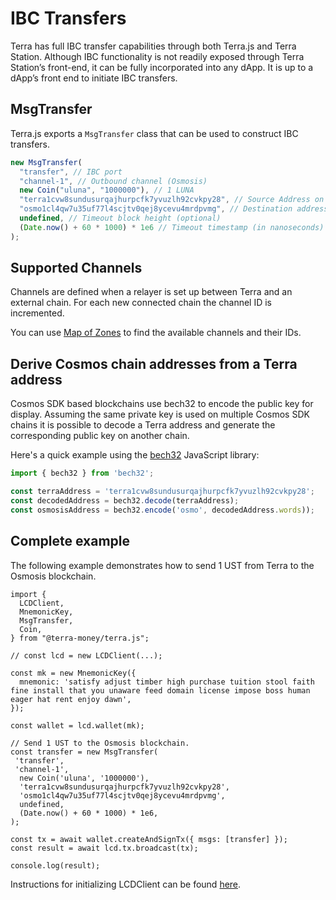 # IBC Transfers

Terra has full IBC transfer capabilities through both Terra.js and Terra Station. Although IBC functionality is not readily exposed through Terra Station’s front-end, it can be fully incorporated into any dApp. It is up to a dApp’s front end to initiate IBC transfers.

## MsgTransfer

Terra.js exports a `MsgTransfer` class that can be used to construct IBC transfers.

```js
new MsgTransfer(
  "transfer", // IBC port
  "channel-1", // Outbound channel (Osmosis)
  new Coin("uluna", "1000000"), // 1 LUNA
  "terra1cvw8sundusurqajhurpcfk7yvuzlh92cvkpy28", // Source Address on Terra
  "osmo1cl4qw7u35uf77l4scjtv0qej8ycevu4mrdpvmg", // Destination address on Osmosis
  undefined, // Timeout block height (optional)
  (Date.now() + 60 * 1000) * 1e6 // Timeout timestamp (in nanoseconds) relative to the current block timestamp.
);
```

## Supported Channels

Channels are defined when a relayer is set up between Terra and an external chain. For each new connected chain the channel ID is incremented.

You can use [Map of Zones](https://mapofzones.com/zone?period=24&source=phoenix-1&tableOrderBy=success&tableOrderSort=desc&testnet=false) to find the available channels and their IDs.

## Derive Cosmos chain addresses from a Terra address

Cosmos SDK based blockchains use bech32 to encode the public key for display. Assuming the same private key is used on multiple Cosmos SDK chains it is possible to decode a Terra address and generate the corresponding public key on another chain.

Here's a quick example using the [bech32](https://github.com/bitcoinjs/bech32) JavaScript library:

```js
import { bech32 } from 'bech32';

const terraAddress = 'terra1cvw8sundusurqajhurpcfk7yvuzlh92cvkpy28';
const decodedAddress = bech32.decode(terraAddress);
const osmosisAddress = bech32.encode('osmo', decodedAddress.words));
```

## Complete example

The following example demonstrates how to send 1 UST from Terra to the Osmosis blockchain.

```JS
import {
  LCDClient,
  MnemonicKey,
  MsgTransfer,
  Coin,
} from "@terra-money/terra.js";

// const lcd = new LCDClient(...);

const mk = new MnemonicKey({
  mnemonic: 'satisfy adjust timber high purchase tuition stool faith fine install that you unaware feed domain license impose boss human eager hat rent enjoy dawn',
});

const wallet = lcd.wallet(mk);

// Send 1 UST to the Osmosis blockchain.
const transfer = new MsgTransfer(
 'transfer',
 'channel-1',
  new Coin('uluna', '1000000'),
  'terra1cvw8sundusurqajhurpcfk7yvuzlh92cvkpy28',
  'osmo1cl4qw7u35uf77l4scjtv0qej8ycevu4mrdpvmg',
  undefined,
  (Date.now() + 60 * 1000) * 1e6,
);

const tx = await wallet.createAndSignTx({ msgs: [transfer] });
const result = await lcd.tx.broadcast(tx);

console.log(result);
```

Instructions for initializing LCDClient can be found [here](https://docs.terra.money/docs/develop/sdks/terra-js/common-examples.html#configuring-lcdclient).
